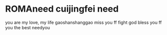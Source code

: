 # ROMAneed cuijingfei need
you are my love, my life
gaoshanshanggao
miss you ff
fight
god bless you ff
you the best
needyou
